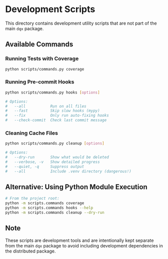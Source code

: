 # Development Scripts

This directory contains development utility scripts that are not part of the main `dqx` package.

## Available Commands

### Running Tests with Coverage
```bash
python scripts/commands.py coverage
```

### Running Pre-commit Hooks
```bash
python scripts/commands.py hooks [options]

# Options:
#   --all           Run on all files
#   --fast          Skip slow hooks (mypy)
#   --fix           Only run auto-fixing hooks
#   --check-commit  Check last commit message
```

### Cleaning Cache Files
```bash
python scripts/commands.py cleanup [options]

# Options:
#   --dry-run       Show what would be deleted
#   --verbose, -v   Show detailed progress
#   --quiet, -q     Suppress output
#   --all           Include .venv directory (dangerous!)
```

## Alternative: Using Python Module Execution
```bash
# From the project root:
python -m scripts.commands coverage
python -m scripts.commands hooks --help
python -m scripts.commands cleanup --dry-run
```

## Note
These scripts are development tools and are intentionally kept separate from the main `dqx` package to avoid including development dependencies in the distributed package.
